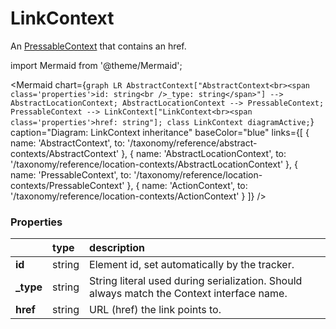 # LinkContext

An [PressableContext](/taxonomy/reference/location-contexts/PressableContext) that contains an href.

import Mermaid from '@theme/Mermaid';

<Mermaid chart={`
	graph LR
		AbstractContext["AbstractContext<br><span class='properties'>id: string<br />_type: string</span>"] --> AbstractLocationContext;
        AbstractLocationContext --> PressableContext;
        PressableContext --> LinkContext["LinkContext<br><span class='properties'>href: string"];
    class LinkContext diagramActive;
`} 
  caption="Diagram: LinkContext inheritance" 
  baseColor="blue" 
  links={[
    { name: 'AbstractContext', to: '/taxonomy/reference/abstract-contexts/AbstractContext' },
    { name: 'AbstractLocationContext', to: '/taxonomy/reference/location-contexts/AbstractLocationContext' },
    { name: 'PressableContext', to: '/taxonomy/reference/location-contexts/PressableContext' },
    { name: 'ActionContext', to: '/taxonomy/reference/location-contexts/ActionContext' }
  ]}
/>


### Properties
|           | type        | description
| :--       | :--         | :--           
| **id**    | string      | Element id, set automatically by the tracker.
| **_type** | string      | String literal used during serialization. Should always match the Context interface name.
| **href**      | string      | URL (href) the link points to.
